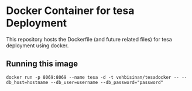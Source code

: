 # Docker Container for tesa Deployment

This repository hosts the Dockerfile (and future related files) for tesa deployment using docker.

## Running this image

    docker run -p 8069:8069 --name tesa -d -t vehbisinan/tesadocker -- --db_host=hostname --db_user=username --db_password="password"
